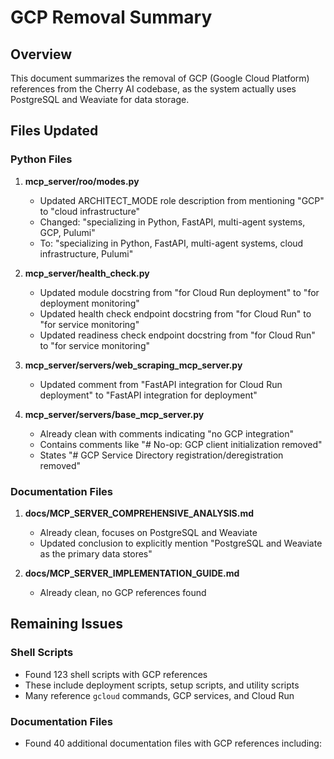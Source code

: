 # GCP Removal Summary

## Overview
This document summarizes the removal of GCP (Google Cloud Platform) references from the Cherry AI codebase, as the system actually uses PostgreSQL and Weaviate for data storage.

## Files Updated

### Python Files
1. **mcp_server/roo/modes.py**
   - Updated ARCHITECT_MODE role description from mentioning "GCP" to "cloud infrastructure"
   - Changed: "specializing in Python, FastAPI, multi-agent systems, GCP, Pulumi" 
   - To: "specializing in Python, FastAPI, multi-agent systems, cloud infrastructure, Pulumi"

2. **mcp_server/health_check.py**
   - Updated module docstring from "for Cloud Run deployment" to "for deployment monitoring"
   - Updated health check endpoint docstring from "for Cloud Run" to "for service monitoring"
   - Updated readiness check endpoint docstring from "for Cloud Run" to "for service monitoring"

3. **mcp_server/servers/web_scraping_mcp_server.py**
   - Updated comment from "FastAPI integration for Cloud Run deployment" to "FastAPI integration for deployment"

4. **mcp_server/servers/base_mcp_server.py**
   - Already clean with comments indicating "no GCP integration"
   - Contains comments like "# No-op: GCP client initialization removed"
   - States "# GCP Service Directory registration/deregistration removed"

### Documentation Files
1. **docs/MCP_SERVER_COMPREHENSIVE_ANALYSIS.md**
   - Already clean, focuses on PostgreSQL and Weaviate
   - Updated conclusion to explicitly mention "PostgreSQL and Weaviate as the primary data stores"

2. **docs/MCP_SERVER_IMPLEMENTATION_GUIDE.md**
   - Already clean, no GCP references found

## Remaining Issues

### Shell Scripts
- Found 123 shell scripts with GCP references
- These include deployment scripts, setup scripts, and utility scripts
- Many reference `gcloud` commands, GCP services, and Cloud Run

### Documentation Files
- Found 40 additional documentation files with GCP references including:
